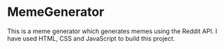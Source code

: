 # MemeGenerator
This is a meme generator which generates memes using the Reddit API. I have used HTML, CSS and JavaScript to build this project.
